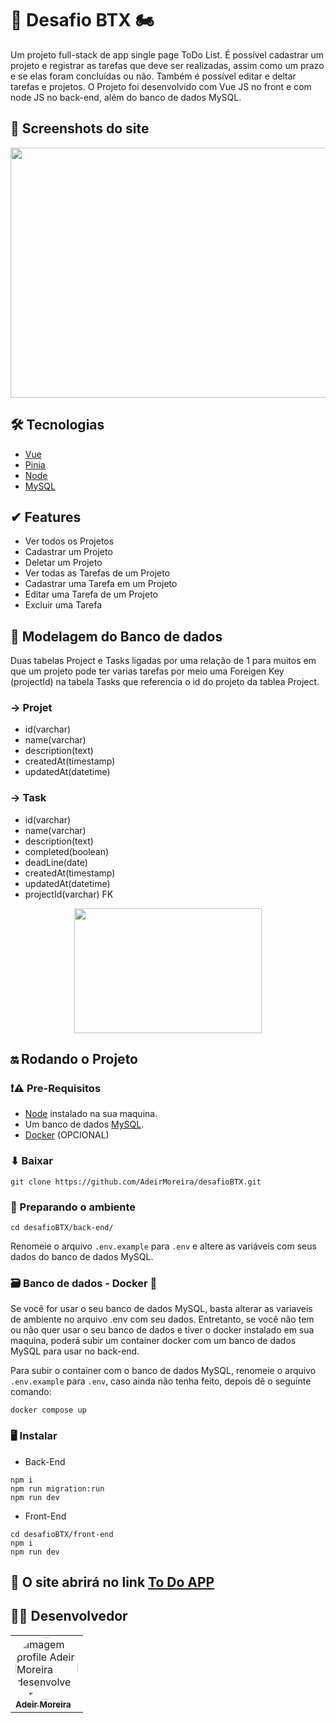 # 🚗 Desafio BTX 🏍

Um projeto full-stack de app single page ToDo List. É possível cadastrar um projeto e registrar as tarefas que deve ser realizadas, assim como um prazo e se elas foram concluídas ou não. Também é possível editar e deltar tarefas e projetos. O Projeto foi desenvolvido com Vue JS no front e com node JS no back-end, além do banco de dados MySQL.

##  📸 Screenshots do site

<p  align="center">
    <img src="https://user-images.githubusercontent.com/98994187/203871490-413101e1-f5e8-489e-8bd2-d4e0228c1cf4.png" width="800" height="400">
<p/>

## 🛠 Tecnologias

- [Vue](https://vuejs.org/guide/quick-start.html)
- [Pinia](https://pinia.vuejs.org/)
- [Node](https://nodejs.org/en/docs/)
- [MySQL](https://www.mysql.com/)

## ✔ Features 

- Ver todos os Projetos
- Cadastrar um Projeto
- Deletar um Projeto
- Ver todas as Tarefas de um Projeto
- Cadastrar uma Tarefa em um Projeto
- Editar uma Tarefa de um Projeto
- Excluir uma Tarefa

## 🎲 Modelagem do Banco de dados

Duas tabelas Project e Tasks ligadas por uma relação de 1 para muitos em que um projeto pode ter varias tarefas por meio uma Foreigen Key (projectId) na tabela Tasks que referencia o id do projeto da tablea Project.

 ### → Projet 
- id(varchar) 
- name(varchar) 
- description(text) 
- createdAt(timestamp) 
- updatedAt(datetime)

### → Task
- id(varchar) 
- name(varchar) 
- description(text) 
- completed(boolean)
- deadLine(date)
- createdAt(timestamp) 
- updatedAt(datetime)
- projectId(varchar) FK

<p  align="center">
    <img src="https://user-images.githubusercontent.com/98994187/203871574-3c83dc92-e776-443e-8cee-64f3f222dba7.png" width="300" height="200">
<p/>

## 🔛 Rodando o Projeto

### ❗⚠ Pre-Requisitos 

- [Node](https://nodejs.org/en/docs/) instalado na sua maquina.
- Um banco de dados [MySQL](https://www.mysql.com/).
- [Docker](https://www.docker.com/) (OPCIONAL)

### ⬇ Baixar

```
git clone https://github.com/AdeirMoreira/desafioBTX.git
```

### 🍲 Preparando o ambiente

```
cd desafioBTX/back-end/
```

Renomeie o arquivo ```.env.example``` para ```.env``` e altere as variáveis com seus dados do banco de dados MySQL.

### 🗃 Banco de dados - Docker 🐳

Se você for usar o seu banco de dados MySQL, basta alterar as variaveis de ambiente no arquivo .env com seu dados. Entretanto, se você não tem ou não quer usar o seu banco de dados e tiver o docker instalado em sua maquina, poderá subir um container docker com um banco de dados MySQL para usar no back-end.

Para subir o container com o banco de dados MySQL, renomeie o arquivo ```.env.example``` para ```.env```, caso ainda não tenha feito, depois dê o seguinte comando:

```
docker compose up
```

### 🖥 Instalar

- Back-End 

```
npm i
npm run migration:run
npm run dev
```

- Front-End 

```
cd desafioBTX/front-end
npm i
npm run dev
```

## 🔗 O site abrirá no link [To Do APP](http://localhost:5173/)



## 👨‍💻 Desenvolvedor
<table>         
<td><a href="https://github.com/future4code/silveira-Adeir-Maia"><img style="border-radius: 50%;" src="https://avatars.githubusercontent.com/u/98994187?v=4" width="100px;" alt="Imagem profile Adeir Moreira desenvolvedor"/><br /><sub><b>Adeir Moreira</b></sub></a><br />   
</table>
